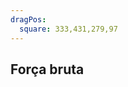 ```yaml
---
dragPos:
  square: 333,431,279,97
---
```


## Força bruta

<!-- <img border="rounded" class="w-full h-full" src="/images/força-bruta-1.svg" alt=""> -->

<Cadeia cadeia="TRES TIGRES TRISTES" />

<Cadeia v-drag="'square'" cadeia="TRISTE" />

<Counter />

